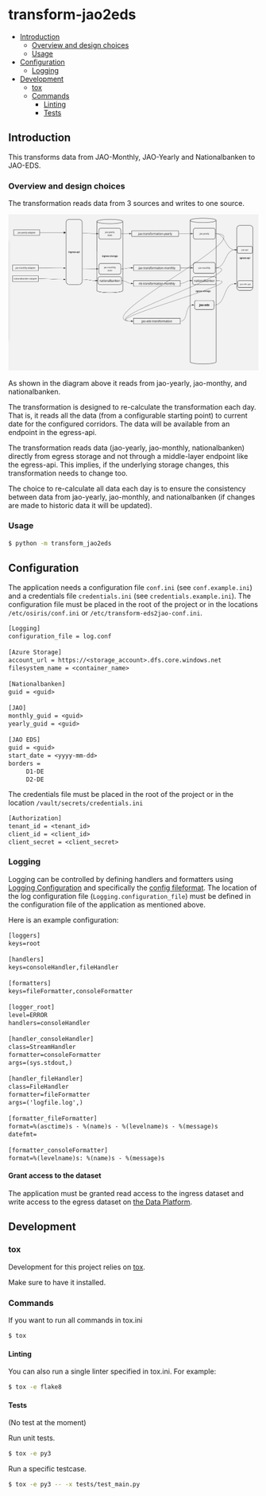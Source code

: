 # transform-jao2eds
- [Introduction](#introduction)
  - [Overview and design choices](#overview-and-design-choices)
  - [Usage](#Usage)
- [Configuration](#configuration)
  - [Logging](#logging)
- [Development](#development)
  - [tox](#tox)
  - [Commands](#commands)
    - [Linting](#linting)
    - [Tests](#tests)
  
## Introduction

This transforms data from JAO-Monthly, JAO-Yearly and Nationalbanken to JAO-EDS.

### Overview and design choices
The transformation reads data from 3 sources and writes to one source.

![Diagram](img/diagram.png "Diagram")

As shown in the diagram above it reads from jao-yearly, jao-monthy, and nationalbanken.

The transformation is designed to re-calculate the transformation each day. 
That is, it reads all the data (from a configurable starting point) to current date for the configured corridors.
The data will be available from an endpoint in the egress-api.

The transformation reads data (jao-yearly, jao-monthly, nationalbanken) directly from egress storage and not through
a middle-layer endpoint like the egress-api. This implies, if the underlying storage changes, this transformation needs
to change too.

The choice to re-calculate all data each day is to ensure the consistency between data from jao-yearly, jao-monthly,
and nationalbanken (if changes are made to historic data it will be updated).

### Usage
```sh
$ python -m transform_jao2eds
```

## Configuration

The application needs a configuration file `conf.ini` (see `conf.example.ini`) and a credentials file `credentials.ini`
(see `credentials.example.ini`). The configuration file must 
be placed in the root of the project or in the locations `/etc/osiris/conf.ini` or 
`/etc/transform-eds2jao-conf.ini`. 

```
[Logging]
configuration_file = log.conf

[Azure Storage]
account_url = https://<storage_account>.dfs.core.windows.net
filesystem_name = <container_name>

[Nationalbanken]
guid = <guid>

[JAO]
monthly_guid = <guid>
yearly_guid = <guid>

[JAO EDS]
guid = <guid>
start_date = <yyyy-mm-dd>
borders =
     D1-DE
     D2-DE
```

The credentials file must be placed in the root of the project or in the
location `/vault/secrets/credentials.ini`

```
[Authorization]
tenant_id = <tenant_id>
client_id = <client_id>
client_secret = <client_secret>
```

### Logging
Logging can be controlled by defining handlers and formatters using [Logging Configuration](https://docs.python.org/3/library/logging.config.html) and specifically the [config fileformat](https://docs.python.org/3/library/logging.config.html#logging-config-fileformat). 
The location of the log configuration file (`Logging.configuration_file`) must be defined in the configuration file of the application as mentioned above.

Here is an example configuration:
```
[loggers]
keys=root

[handlers]
keys=consoleHandler,fileHandler

[formatters]
keys=fileFormatter,consoleFormatter

[logger_root]
level=ERROR
handlers=consoleHandler

[handler_consoleHandler]
class=StreamHandler
formatter=consoleFormatter
args=(sys.stdout,)

[handler_fileHandler]
class=FileHandler
formatter=fileFormatter
args=('logfile.log',)

[formatter_fileFormatter]
format=%(asctime)s - %(name)s - %(levelname)s - %(message)s
datefmt=

[formatter_consoleFormatter]
format=%(levelname)s: %(name)s - %(message)s
```

#### Grant access to the dataset
The application must be granted read access to the ingress dataset and write access to the egress dataset on 
[the Data Platform](https://dataplatform.energinet.dk/).

## Development

### tox

Development for this project relies on [tox](https://tox.readthedocs.io/).

Make sure to have it installed.

### Commands

If you want to run all commands in tox.ini

```sh
$ tox
```

#### Linting

You can also run a single linter specified in tox.ini. For example:

```sh
$ tox -e flake8
```


#### Tests

(No test at the moment)

Run unit tests.

```sh
$ tox -e py3
```

Run a specific testcase.

```sh
$ tox -e py3 -- -x tests/test_main.py
```
